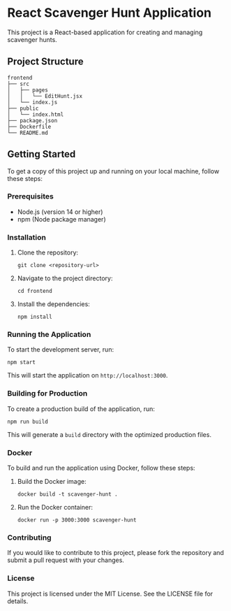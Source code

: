 # React Scavenger Hunt Application

This project is a React-based application for creating and managing scavenger hunts. 

## Project Structure

```
frontend
├── src
│   ├── pages
│   │   └── EditHunt.jsx
│   └── index.js
├── public
│   └── index.html
├── package.json
├── Dockerfile
└── README.md
```

## Getting Started

To get a copy of this project up and running on your local machine, follow these steps:

### Prerequisites

- Node.js (version 14 or higher)
- npm (Node package manager)

### Installation

1. Clone the repository:
   ```
   git clone <repository-url>
   ```
2. Navigate to the project directory:
   ```
   cd frontend
   ```
3. Install the dependencies:
   ```
   npm install
   ```

### Running the Application

To start the development server, run:
```
npm start
```
This will start the application on `http://localhost:3000`.

### Building for Production

To create a production build of the application, run:
```
npm run build
```
This will generate a `build` directory with the optimized production files.

### Docker

To build and run the application using Docker, follow these steps:

1. Build the Docker image:
   ```
   docker build -t scavenger-hunt .
   ```
2. Run the Docker container:
   ```
   docker run -p 3000:3000 scavenger-hunt
   ```

### Contributing

If you would like to contribute to this project, please fork the repository and submit a pull request with your changes.

### License

This project is licensed under the MIT License. See the LICENSE file for details.
